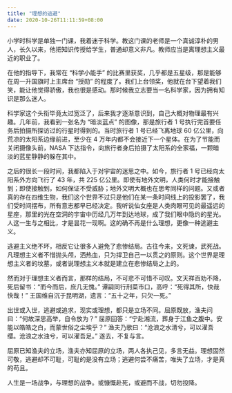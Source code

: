 ```yaml
---
title: "理想的逃避"
date: 2020-10-26T11:11:59+08:00
---
```


小学时科学是单独一门课，我着迷于科学。教这门课的老师是一个真诚淳朴的男人，长久以来，他把知识传授给学生，普通却意义非凡。教师应当是离理想主义最近的职业了。

在他的指导下，我常在 “科学小能手” 的比赛里获奖，几乎都是五星级，那是能够在周一升国旗时上主席台 “授勋” 的程度了。我们上台领奖，他就在台下望着我们笑，能让他觉得骄傲，我也很是感动。那时候我立志要当一名科学家，因为拥有知识是那么迷人。

科学家这个头衔毕竟太过宽泛了，后来我才逐渐意识到，自己大概对物理最有兴趣。几年前，我看到一张名为 “暗淡蓝点” 的图像，那是旅行者 1 号执行完首要任务后拍摄所探访过的行星时得到的。当时旅行者 1 号已经飞离地球 60 亿公里，向荒凉的太阳系边缘前进，至少在 4 万年内都不会接近下一个星体。在为了节能而关闭摄像头前，NASA 下达指令，向旅行者身后拍摄了太阳系的全家福，一颗暗淡的蓝星静静的躲在其中。

之后的很长一段时间，我都陷入于对宇宙的迷思之中。如今，旅行者 1 号已经向太阳系外方向飞行了 43 年，共 225 亿公里。即使有地外文明，人类何时才能接触到；即使接触到，如何保证不受威胁；地外文明大概也在思考同样的问题。又或者真的存在四维生物，我们这个世界不过只是他们在某一条时间线上的投影罢了，我们受时间摆布，所有意志都早已经决定。我听说仙女座是人类肉眼可见的最遥远的星座，那里的光在空洞的宇宙中历经几万年到达地球，成了我们眼中隐约的星光。人这一生与之相比，才是昙花一现啊。这的确不再是什么理想，更像一种逃避主义。

逃避主义绝不坏，相反它让很多人避免了悲惨结局。古往今来，文死谏，武死战。凡理想主义者不惜抛头颅，洒热血，只为捍卫自己一以贯之的原则。这个世界是理想主义者的坟墓，或者说理想主义本就是建立在悲惨结局之上的。

然而对于理想主义者而言，那样的结局，不可悲不可惜不可叹。文天祥百劝不降，死后留书：“而今而后，庶几无愧。” 谭嗣同行刑菜市口，高呼：“死得其所，快哉快哉！” 王国维自沉于昆明湖，遗言：“五十之年，只欠一死。”

出世或入世，逃避或追求，现实或理想，都只是立场不同。屈原既放，渔夫问曰：“何故深思高举，自令放为？” 屈原回答：“宁赴湘流，葬身于江鱼之腹中。安能以皓皓之白，而蒙世俗之尘埃乎？” 渔夫乃歌曰：“沧浪之水清兮，可以濯吾缨。沧浪之水浊兮，可以濯吾足。” 遂去，不复与言。

屈原已知渔夫的立场，渔夫亦知屈原的立场，两人各执己见，多言无益。理想固然可敬，逃避却不可耻，可耻的是没有立场；逃避何尝不痛苦，唯失了立场，才是真的苟且。

人生是一场战争，与理想的战争。或慷慨赴死，或避而不战，切勿投降。